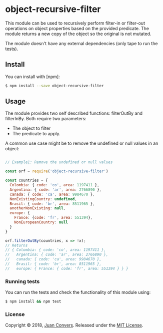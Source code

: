 # object-recursive-filter

This module can be used to recursively perform filter-in or filter-out operations on object properties based on the provided predicate. The module returns a new copy of the object so the original is not mutated.

The module doesn't have any external dependencies (only tape to run the tests).

## Install

You can install with [npm]:

```sh
$ npm install --save object-recursive-filter
```

## Usage

The module provides two self described functions: filterOutBy and filterInBy. Both require two parameters:
- The object to filter
- The predicate to apply.

A common use case might be to remove the undefined or null values in an object:

```js

// Example1: Remove the undefined or null values

const orf = require('object-recursive-filter')

const countries = {
  Colombia: { code: 'co', area: 1197411 },
  Argentina: { code: 'ar', area: 2766890 },
  canada: { code: 'ca', area: 9984670 },
  NonExistingCountry: undefined,
  Brasil: { code: 'br', area: 8511965 },
  anotherNonExisting: null,
  europe: {
    France: {code: 'fr', area: 551394},
    NonEuropeanCountry: null
  }
}

orf.filterOutBy(countries, x => !x);
// Returns
// { Colombia: { code: 'co', area: 1197411 },
//   Argentina: { code: 'ar', area: 2766890 },
//   canada: { code: 'ca', area: 9984670 },
//   Brasil: { code: 'br', area: 8511965 },
//   europe: { France: { code: 'fr', area: 551394 } } }

```

### Running tests

You can run the tests and check the functionality of this module using:

```sh
$ npm install && npm test
```

### License

Copyright © 2018, [Juan Convers](https://github.com/webdacjs).
Released under the [MIT License](LICENSE).

